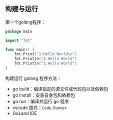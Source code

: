 ## 构建与运行

第一个golang程序：
```go
package main

import "fmt"

func main() {
    fmt.Print("1.Hello World\n")
    fmt.Println("2.Hello World")
    fmt.Println("3.Hello World")
}
```

构建运行 golang 程序方法：

* go build：编译指定的源文件或代码包以及依赖包
* go install：安装自身包和依赖包
* go run：编译并运行 go 程序
* vscode 插件：`Code Runner`
* GoLand IDE
